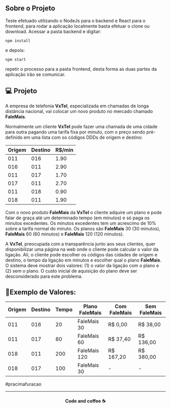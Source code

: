 ## Sobre o Projeto

Teste efetuado utilizando o NodeJs para o backend e React para o frontend, para rodar a aplicação localmente basta efetuar o clone ou download. Acessar a pasta backend e digitar: 

```
npm install

```
e depois:

```
npm start

```
repetir o processo para a pasta frontend, desta forma as duas partes da aplicação irão se comunicar.

## 💻 Projeto

A empresa de telefonia **VxTel**, especializada em chamadas de longa distância nacional, vai colocar um novo produto no mercado chamado **FaleMais**.

Normalmente um cliente **VxTel** pode fazer uma chamada de uma cidade para outra pagando uma tarifa fixa por minuto, com o preço sendo pré-definido em uma lista com os códigos DDDs de origem e destino:


| Origem | Destino | R$/min |
| ------ | ------ | ------ |
| 011 | 016 | 1.90 |
| 016 | 011 | 2.90 |
| 011 | 017 | 1.70 | 
| 017 | 011 | 2.70 |
| 011 | 018 | 0.90 |
| 018 | 011 | 1.90 |


Com o novo produto **FaleMais** da **VxTel** o cliente adquire um plano e pode falar de graça até um determinado tempo (em minutos) e só paga os minutos excedentes. Os minutos excedentes tem um acrescimo de 10% sobre a tarifa normal do minuto. Os planos são **FaleMais** 30 (30 minutos), **FaleMais** 60 (60 minutos) e **FaleMais** 120 (120 minutos).

A **VxTel**, preocupada com a transparência junto aos seus clientes, quer disponibilizar uma página na web onde o cliente pode calcular o valor da ligação. Ali, o cliente pode escolher os códigos das cidades de origem e destino, o tempo da ligação em minutos e escolher qual o plano **FaleMais**. O sistema deve mostrar dois valores: (1) o valor da ligação com o plano e (2) sem o plano. O custo inicial de aquisição do plano deve ser desconsiderado para este problema. 

## 💱Exemplo de Valores:

|Origem | Destino | Tempo | Plano FaleMais | Com FaleMais | Sem FaleMais |
| ------ | ------ | ------ | ------ | ------ | ------ |
| 011 | 016 | 20 | FaleMais 30 | R$ 0,00 | R$ 38,00 |
| 011 | 017 | 80 | FaleMais 60 | R$ 37,40 | R$ 136,00 |
| 018 | 011 | 200 | FaleMais 120 | R$ 167,20 | R$ 380,00 |
| 018 | 017 | 100 | FaleMais 30 | - | - |

#pracimafuracao

 ---
<h4 align="center">
   Code and coffee ☕
</h4>

